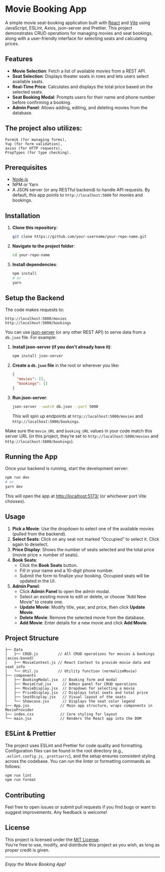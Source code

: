 # Movie Booking App

A simple movie seat-booking application built with [React](https://react.dev/) and [Vite](https://vitejs.dev/) using JavaScript, ESLint, Axios, json-server and Prettier. This project demonstrates CRUD operations for managing movies and seat bookings, along with a user-friendly interface for selecting seats and calculating prices.

## Features

- **Movie Selection**: Fetch a list of available movies from a REST API.  
- **Seat Selection**: Displays theater seats in rows and lets users select available seats.  
- **Real-Time Price**: Calculates and displays the total price based on the selected seats.  
- **Seat Booking Modal**: Prompts users for their name and phone number before confirming a booking.  
- **Admin Panel**: Allows adding, editing, and deleting movies from the database.

## The project also utilizes:

    Formik (for managing forms),
    Yup (for form validation),
    axios (for HTTP requests),
    PropTypes (for type checking).

## Prerequisites

- [Node.js](https://nodejs.org/)
- NPM or Yarn
- A JSON server (or any RESTful backend) to handle API requests. By default, this app points to `http://localhost:5000` for movies and bookings.

## Installation

1. **Clone this repository**:  
   ```bash
   git clone https://github.com/your-username/your-repo-name.git
   ```
2. **Navigate to the project folder**:  
   ```bash
   cd your-repo-name
   ```
3. **Install dependencies**:  
   ```bash
   npm install
   # or
   yarn
   ```

## Setup the Backend

The code makes requests to:
```
http://localhost:5000/movies
http://localhost:5000/bookings
```
You can use [json-server](https://github.com/typicode/json-server) (or any other REST API) to serve data from a `db.json` file. For example:

1. **Install json-server (if you don't already have it)**:
   ```bash
   npm install json-server
   ```
2. **Create a `db.json` file** in the root or wherever you like:
   ```json
   {
     "movies": [],
     "bookings": []
   }
   ```
3. **Run json-server**:
   ```bash
   json-server --watch db.json --port 5000
   ```
   This will spin up endpoints at `http://localhost:5000/movies` and `http://localhost:5000/bookings`.

Make sure the `movie_URL` and `booking_URL` values in your code match this server URL (in this project, they’re set to `http://localhost:5000/movies` and `http://localhost:5000/bookings`).

## Running the App

Once your backend is running, start the development server:

```bash
npm run dev
# or
yarn dev
```

This will open the app at [http://localhost:5173/](http://localhost:5173/) (or whichever port Vite chooses).

## Usage

1. **Pick a Movie**: Use the dropdown to select one of the available movies (pulled from the backend).  
2. **Select Seats**: Click on any seat not marked “Occupied” to select it. Click again to deselect.  
3. **Price Display**: Shows the number of seats selected and the total price (movie price × number of seats).  
4. **Book Seats**:
   - Click the **Book Seats** button.
   - Fill in your name and a 10-digit phone number.
   - Submit the form to finalize your booking. Occupied seats will be updated in the UI.
5. **Admin Panel**:
   - Click **Admin Panel** to open the admin modal.
   - Select an existing movie to edit or delete, or choose “Add New Movie” to create one.
   - **Update Movie**: Modify title, year, and price, then click **Update Movie**.
   - **Delete Movie**: Remove the selected movie from the database.
   - **Add Movie**: Enter details for a new movie and click **Add Movie**.

## Project Structure

```
├── Data
│   ├── CRUD.js         // All CRUD operations for movies & bookings (axios-based)
│   ├── MovieContext.js // React Context to provide movie data and seat info
│   └── Util.js         // Utility function (normalizeMovie)
├── components
│   ├── BookingModal.jsx  // Booking form and modal
│   ├── MovieCrud.jsx     // Admin panel for CRUD operations
│   ├── MovieDisplay.jsx  // Dropdown for selecting a movie
│   ├── PriceDisplay.jsx  // Displays total seats and total price
│   ├── SeatDisplay.jsx   // Visual layout of the seats
│   └── Showcase.jsx      // Displays the seat color legend
├── App.jsx              // Main app structure, wraps components in MovieProvider
├── index.css            // Core styling for layout
└── main.jsx             // Renders the React app into the DOM
```

## ESLint & Prettier

The project uses ESLint and Prettier for code quality and formatting. Configuration files can be found in the root directory (e.g., `.eslint.config.js`, `.prettierrc`), and the setup ensures consistent styling across the codebase. You can run the linter or formatting commands as follows:

```bash
npm run lint
npm run format
```

## Contributing

Feel free to open issues or submit pull requests if you find bugs or want to suggest improvements. Any feedback is welcome!

## License

This project is licensed under the [MIT License](LICENSE).  
You’re free to use, modify, and distribute this project as you wish, as long as proper credit is given.

---

_Enjoy the Movie Booking App!_